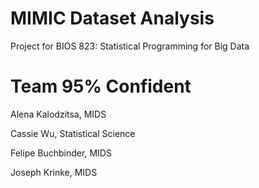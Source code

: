 # MIMIC Dataset Analysis
Project for BIOS 823: Statistical Programming for Big Data

# Team 95% Confident 
Alena Kalodzitsa, MIDS

Cassie Wu, Statistical Science

Felipe Buchbinder, MIDS

Joseph Krinke, MIDS
